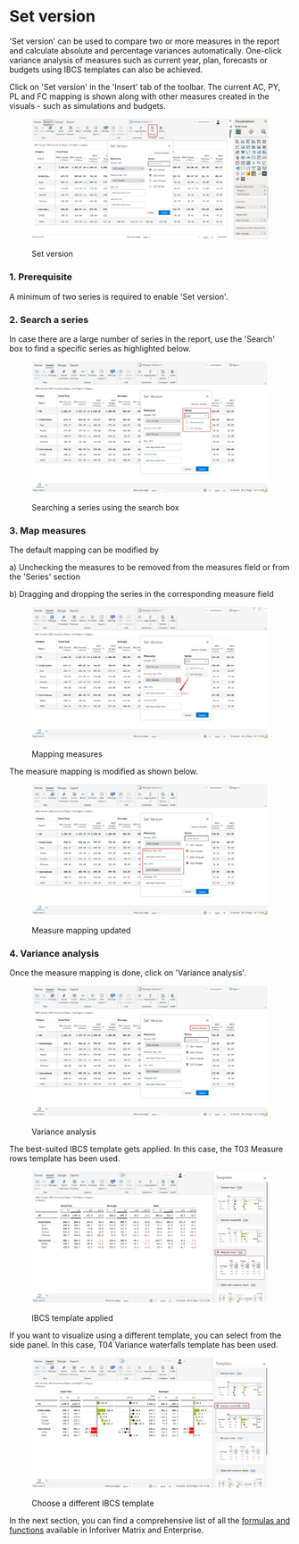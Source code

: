 # Set version

'Set version' can be used to compare two or more measures in the report and calculate absolute and percentage variances automatically. One-click variance analysis of measures such as current year, plan, forecasts or budgets using IBCS templates can also be achieved.

Click on 'Set version' in the 'Insert' tab of the toolbar. The current AC, PY, PL and FC mapping is shown along with other measures created in the visuals - such as simulations and budgets.

<figure><img src="../../.gitbook/assets/4.9.1(3) Set version.png" alt=""><figcaption><p>Set version</p></figcaption></figure>

### 1. Prerequisite

A minimum of two series is required to enable 'Set version'.

### 2. Search a series

In case there are a large number of series in the report, use the 'Search' box to find a specific series as highlighted below.

<figure><img src="../../.gitbook/assets/4.9.4 Set version.png" alt=""><figcaption><p>Searching a series using the search box</p></figcaption></figure>

### 3. Map measures

The default mapping can be modified by&#x20;

a) Unchecking the measures to be removed from the measures field or from the 'Series' section

b) Dragging and dropping the series in the corresponding measure field

<figure><img src="../../.gitbook/assets/4.9.5 Set version.png" alt=""><figcaption><p>Mapping measures</p></figcaption></figure>

The measure mapping is modified as shown below.

<figure><img src="../../.gitbook/assets/4.9.7 Set version.png" alt=""><figcaption><p>Measure mapping updated</p></figcaption></figure>

### 4. Variance analysis

Once the measure mapping is done, click on 'Variance analysis'.&#x20;

<figure><img src="../../.gitbook/assets/4.9.8 Set version.png" alt=""><figcaption><p>Variance analysis</p></figcaption></figure>

The best-suited IBCS template gets applied. In this case, the T03 Measure rows template has been used.&#x20;

<figure><img src="../../.gitbook/assets/4.9.10 Set version.png" alt=""><figcaption><p>IBCS template applied</p></figcaption></figure>

If you want to visualize using a different template, you can select from the side panel. In this case, T04 Variance waterfalls template has been used.

<figure><img src="../../.gitbook/assets/4.9.11 Set version.png" alt=""><figcaption><p>Choose a different IBCS template</p></figcaption></figure>

In the next section, you can find a comprehensive list of all the [formulas and functions](formula-syntax/) available in Inforiver Matrix and Enterprise.
